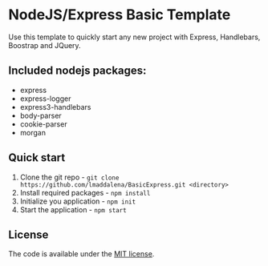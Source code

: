 # NodeJS/Express Basic Template

Use this template to quickly start any new project with Express, Handlebars, Boostrap and JQuery.


## Included nodejs packages:
* express
* express-logger
* express3-handlebars
* body-parser
* cookie-parser
* morgan

## Quick start
1. Clone the git repo - `git clone https://github.com/lmaddalena/BasicExpress.git <directory>`
2. Install required packages - `npm install`
3. Initialize you application - `npm init`
3. Start the application - `npm start`

## License

The code is available under the [MIT license](LICENSE.txt).
